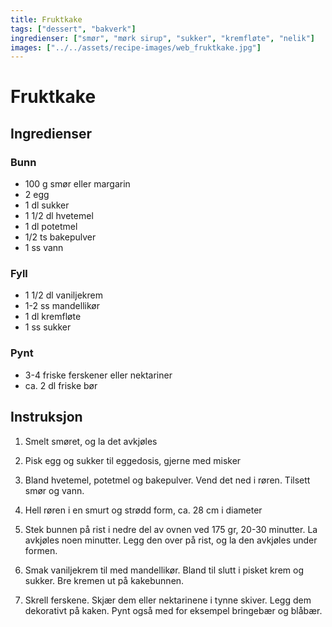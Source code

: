 ```yaml
---
title: Fruktkake
tags: ["dessert", "bakverk"]
ingredienser: ["smør", "mørk sirup", "sukker", "kremfløte", "nelik"]
images: ["../../assets/recipe-images/web_fruktkake.jpg"]
---
```


# Fruktkake

## Ingredienser

### Bunn

- 100 g smør eller margarin
- 2 egg
- 1 dl sukker
- 1 1/2 dl hvetemel
- 1 dl potetmel
- 1/2 ts bakepulver
- 1 ss vann

### Fyll

- 1 1/2 dl vaniljekrem
- 1-2 ss mandellikør
- 1 dl kremfløte
- 1 ss sukker

### Pynt

- 3-4 friske ferskener eller nektariner
- ca. 2 dl friske bør

## Instruksjon

1. Smelt smøret, og la det avkjøles

2. Pisk egg og sukker til eggedosis, gjerne med misker

3. Bland hvetemel, potetmel og bakepulver. Vend det ned i røren. Tilsett smør og vann.

4. Hell røren i en smurt og strødd form, ca. 28 cm i diameter

5. Stek bunnen på rist i nedre del av ovnen ved 175 gr, 20-30 minutter. La avkjøles noen minutter. Legg den over på rist, og la den avkjøles under formen.

6. Smak vaniljekrem til med mandellikør. Bland til slutt i pisket krem og sukker. Bre kremen ut på kakebunnen.

7. Skrell ferskene. Skjær dem eller nektarinene i tynne skiver. Legg dem dekorativt på kaken. Pynt også med for eksempel bringebær og blåbær.
